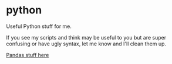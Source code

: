 python
======

Useful Python stuff for me. 

If you see my scripts and think may be useful to you but are super confusing or have ugly syntax, let me know and I'll clean them up. 


[Pandas stuff here](https://github.com/nygeog/pandas)
